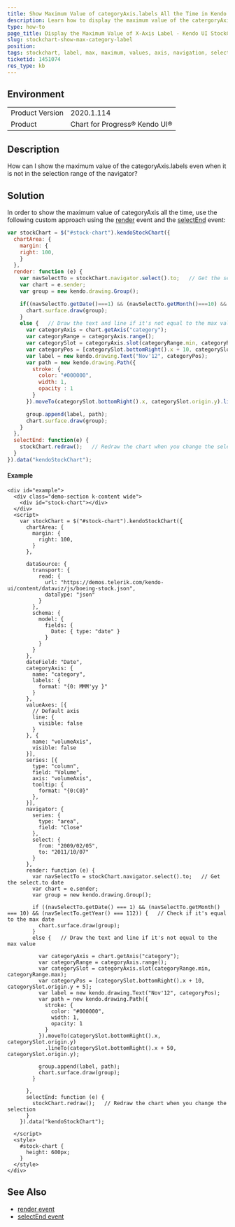 ```yaml
---
title: Show Maximum Value of categoryAxis.labels All the Time in Kendo UI StockChart
description: Learn how to display the maximum value of the catergoryAxis.label in the Kendo UI StockChart even when it is not in the selected range
type: how-to
page_title: Display the Maximum Value of X-Axis Label - Kendo UI StockChart
slug: stockchart-show-max-category-label
position: 
tags: stockchart, label, max, maximum, values, axis, navigation, selection, range
ticketid: 1451074
res_type: kb
---
```


## Environment
<table>
	<tbody>
		<tr>
			<td>Product Version</td>
			<td>2020.1.114</td>
		</tr>
		<tr>
			<td>Product</td>
			<td>Chart for Progress® Kendo UI®</td>
		</tr>
	</tbody>
</table>


## Description
How can I show the maximum value of the categoryAxis.labels even when it is not in the selection range of the navigator?

## Solution
In order to show the maximum value of categoryAxis all the time, use the following custom approach using the [render](https://docs.telerik.com/kendo-ui/api/javascript/dataviz/ui/stock-chart/events/render) event and the [selectEnd](https://docs.telerik.com/kendo-ui/api/javascript/dataviz/ui/stock-chart/events/selectend) event:

```javascript
var stockChart = $("#stock-chart").kendoStockChart({
  chartArea: {
    margin: {
    right: 100,
    }
  },
  render: function (e) {
    var navSelectTo = stockChart.navigator.select().to;   // Get the select.to date
    var chart = e.sender;
    var group = new kendo.drawing.Group();

    if((navSelectTo.getDate()===1) && (navSelectTo.getMonth()===10) && (navSelectTo.getYear()===112)){   // Check if it's equal to the max date
      chart.surface.draw(group);
    }
    else {   // Draw the text and line if it's not equal to the max value
      var categoryAxis = chart.getAxis("category");
      var categoryRange = categoryAxis.range();
      var categorySlot = categoryAxis.slot(categoryRange.min, categoryRange.max);
      var categoryPos = [categorySlot.bottomRight().x + 10, categorySlot.origin.y+5];
      var label = new kendo.drawing.Text("Nov'12", categoryPos);
      var path = new kendo.drawing.Path({
        stroke: {
          color: "#000000",
          width: 1,
          opacity : 1
        }
      }).moveTo(categorySlot.bottomRight().x, categorySlot.origin.y).lineTo(categorySlot.bottomRight().x + 50, categorySlot.origin.y);

      group.append(label, path);
      chart.surface.draw(group);
    }
  },
  selectEnd: function(e) {
    stockChart.redraw();   // Redraw the chart when you change the selection
  }
}).data("kendoStockChart");
```
#### Example
```dojo
<div id="example">
  <div class="demo-section k-content wide">
    <div id="stock-chart"></div>
  </div>
  <script>
    var stockChart = $("#stock-chart").kendoStockChart({
      chartArea: {
        margin: {
          right: 100,
        }
      },

      dataSource: {
        transport: {
          read: {
            url: "https://demos.telerik.com/kendo-ui/content/dataviz/js/boeing-stock.json",
            dataType: "json"
          }
        },
        schema: {
          model: {
            fields: {
              Date: { type: "date" }
            }
          }
        }
      },
      dateField: "Date",
      categoryAxis: {
        name: "category",
        labels: {
          format: "{0: MMM'yy }"
        }
      },
      valueAxes: [{
        // Default axis
        line: {
          visible: false
        }
      }, {
        name: "volumeAxis",
        visible: false
      }],
      series: [{
        type: "column",
        field: "Volume",
        axis: "volumeAxis",
        tooltip: {
          format: "{0:C0}"
        },
      }],
      navigator: {
        series: {
          type: "area",
          field: "Close"
        },
        select: {
          from: "2009/02/05",
          to: "2011/10/07"
        }
      },
      render: function (e) {
        var navSelectTo = stockChart.navigator.select().to;   // Get the select.to date
        var chart = e.sender;
        var group = new kendo.drawing.Group();

        if ((navSelectTo.getDate() === 1) && (navSelectTo.getMonth() === 10) && (navSelectTo.getYear() === 112)) {   // Check if it's equal to the max date
          chart.surface.draw(group);
        }
        else {   // Draw the text and line if it's not equal to the max value

          var categoryAxis = chart.getAxis("category");
          var categoryRange = categoryAxis.range();
          var categorySlot = categoryAxis.slot(categoryRange.min, categoryRange.max);
          var categoryPos = [categorySlot.bottomRight().x + 10, categorySlot.origin.y + 5];
          var label = new kendo.drawing.Text("Nov'12", categoryPos);
          var path = new kendo.drawing.Path({
            stroke: {
              color: "#000000",
              width: 1,
              opacity: 1
            }
          }).moveTo(categorySlot.bottomRight().x, categorySlot.origin.y)
            .lineTo(categorySlot.bottomRight().x + 50, categorySlot.origin.y);

          group.append(label, path);
          chart.surface.draw(group);
        }

      },
      selectEnd: function (e) {
        stockChart.redraw();   // Redraw the chart when you change the selection
      }
    }).data("kendoStockChart");

  </script>
  <style>
    #stock-chart {
      height: 600px;
    }
  </style>
</div>
```


## See Also
- [render event](https://docs.telerik.com/kendo-ui/api/javascript/dataviz/ui/stock-chart/events/render)
- [selectEnd event](https://docs.telerik.com/kendo-ui/api/javascript/dataviz/ui/stock-chart/events/selectend)
